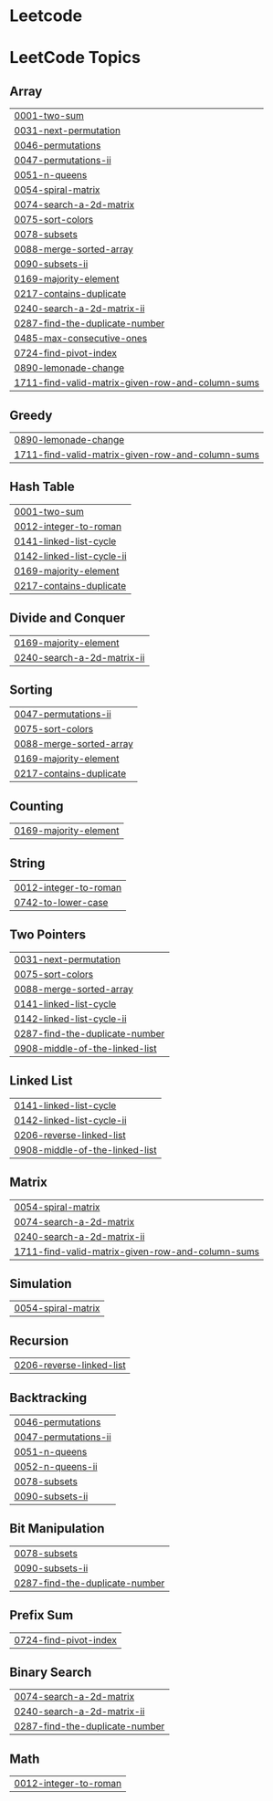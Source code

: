 # Leetcode
<!---LeetCode Topics Start-->
# LeetCode Topics
## Array
|  |
| ------- |
| [0001-two-sum](https://github.com/akashsamala4/Leetcode/tree/master/0001-two-sum) |
| [0031-next-permutation](https://github.com/akashsamala4/Leetcode/tree/master/0031-next-permutation) |
| [0046-permutations](https://github.com/akashsamala4/Leetcode/tree/master/0046-permutations) |
| [0047-permutations-ii](https://github.com/akashsamala4/Leetcode/tree/master/0047-permutations-ii) |
| [0051-n-queens](https://github.com/akashsamala4/Leetcode/tree/master/0051-n-queens) |
| [0054-spiral-matrix](https://github.com/akashsamala4/Leetcode/tree/master/0054-spiral-matrix) |
| [0074-search-a-2d-matrix](https://github.com/akashsamala4/Leetcode/tree/master/0074-search-a-2d-matrix) |
| [0075-sort-colors](https://github.com/akashsamala4/Leetcode/tree/master/0075-sort-colors) |
| [0078-subsets](https://github.com/akashsamala4/Leetcode/tree/master/0078-subsets) |
| [0088-merge-sorted-array](https://github.com/akashsamala4/Leetcode/tree/master/0088-merge-sorted-array) |
| [0090-subsets-ii](https://github.com/akashsamala4/Leetcode/tree/master/0090-subsets-ii) |
| [0169-majority-element](https://github.com/akashsamala4/Leetcode/tree/master/0169-majority-element) |
| [0217-contains-duplicate](https://github.com/akashsamala4/Leetcode/tree/master/0217-contains-duplicate) |
| [0240-search-a-2d-matrix-ii](https://github.com/akashsamala4/Leetcode/tree/master/0240-search-a-2d-matrix-ii) |
| [0287-find-the-duplicate-number](https://github.com/akashsamala4/Leetcode/tree/master/0287-find-the-duplicate-number) |
| [0485-max-consecutive-ones](https://github.com/akashsamala4/Leetcode/tree/master/0485-max-consecutive-ones) |
| [0724-find-pivot-index](https://github.com/akashsamala4/Leetcode/tree/master/0724-find-pivot-index) |
| [0890-lemonade-change](https://github.com/akashsamala4/Leetcode/tree/master/0890-lemonade-change) |
| [1711-find-valid-matrix-given-row-and-column-sums](https://github.com/akashsamala4/Leetcode/tree/master/1711-find-valid-matrix-given-row-and-column-sums) |
## Greedy
|  |
| ------- |
| [0890-lemonade-change](https://github.com/akashsamala4/Leetcode/tree/master/0890-lemonade-change) |
| [1711-find-valid-matrix-given-row-and-column-sums](https://github.com/akashsamala4/Leetcode/tree/master/1711-find-valid-matrix-given-row-and-column-sums) |
## Hash Table
|  |
| ------- |
| [0001-two-sum](https://github.com/akashsamala4/Leetcode/tree/master/0001-two-sum) |
| [0012-integer-to-roman](https://github.com/akashsamala4/Leetcode/tree/master/0012-integer-to-roman) |
| [0141-linked-list-cycle](https://github.com/akashsamala4/Leetcode/tree/master/0141-linked-list-cycle) |
| [0142-linked-list-cycle-ii](https://github.com/akashsamala4/Leetcode/tree/master/0142-linked-list-cycle-ii) |
| [0169-majority-element](https://github.com/akashsamala4/Leetcode/tree/master/0169-majority-element) |
| [0217-contains-duplicate](https://github.com/akashsamala4/Leetcode/tree/master/0217-contains-duplicate) |
## Divide and Conquer
|  |
| ------- |
| [0169-majority-element](https://github.com/akashsamala4/Leetcode/tree/master/0169-majority-element) |
| [0240-search-a-2d-matrix-ii](https://github.com/akashsamala4/Leetcode/tree/master/0240-search-a-2d-matrix-ii) |
## Sorting
|  |
| ------- |
| [0047-permutations-ii](https://github.com/akashsamala4/Leetcode/tree/master/0047-permutations-ii) |
| [0075-sort-colors](https://github.com/akashsamala4/Leetcode/tree/master/0075-sort-colors) |
| [0088-merge-sorted-array](https://github.com/akashsamala4/Leetcode/tree/master/0088-merge-sorted-array) |
| [0169-majority-element](https://github.com/akashsamala4/Leetcode/tree/master/0169-majority-element) |
| [0217-contains-duplicate](https://github.com/akashsamala4/Leetcode/tree/master/0217-contains-duplicate) |
## Counting
|  |
| ------- |
| [0169-majority-element](https://github.com/akashsamala4/Leetcode/tree/master/0169-majority-element) |
## String
|  |
| ------- |
| [0012-integer-to-roman](https://github.com/akashsamala4/Leetcode/tree/master/0012-integer-to-roman) |
| [0742-to-lower-case](https://github.com/akashsamala4/Leetcode/tree/master/0742-to-lower-case) |
## Two Pointers
|  |
| ------- |
| [0031-next-permutation](https://github.com/akashsamala4/Leetcode/tree/master/0031-next-permutation) |
| [0075-sort-colors](https://github.com/akashsamala4/Leetcode/tree/master/0075-sort-colors) |
| [0088-merge-sorted-array](https://github.com/akashsamala4/Leetcode/tree/master/0088-merge-sorted-array) |
| [0141-linked-list-cycle](https://github.com/akashsamala4/Leetcode/tree/master/0141-linked-list-cycle) |
| [0142-linked-list-cycle-ii](https://github.com/akashsamala4/Leetcode/tree/master/0142-linked-list-cycle-ii) |
| [0287-find-the-duplicate-number](https://github.com/akashsamala4/Leetcode/tree/master/0287-find-the-duplicate-number) |
| [0908-middle-of-the-linked-list](https://github.com/akashsamala4/Leetcode/tree/master/0908-middle-of-the-linked-list) |
## Linked List
|  |
| ------- |
| [0141-linked-list-cycle](https://github.com/akashsamala4/Leetcode/tree/master/0141-linked-list-cycle) |
| [0142-linked-list-cycle-ii](https://github.com/akashsamala4/Leetcode/tree/master/0142-linked-list-cycle-ii) |
| [0206-reverse-linked-list](https://github.com/akashsamala4/Leetcode/tree/master/0206-reverse-linked-list) |
| [0908-middle-of-the-linked-list](https://github.com/akashsamala4/Leetcode/tree/master/0908-middle-of-the-linked-list) |
## Matrix
|  |
| ------- |
| [0054-spiral-matrix](https://github.com/akashsamala4/Leetcode/tree/master/0054-spiral-matrix) |
| [0074-search-a-2d-matrix](https://github.com/akashsamala4/Leetcode/tree/master/0074-search-a-2d-matrix) |
| [0240-search-a-2d-matrix-ii](https://github.com/akashsamala4/Leetcode/tree/master/0240-search-a-2d-matrix-ii) |
| [1711-find-valid-matrix-given-row-and-column-sums](https://github.com/akashsamala4/Leetcode/tree/master/1711-find-valid-matrix-given-row-and-column-sums) |
## Simulation
|  |
| ------- |
| [0054-spiral-matrix](https://github.com/akashsamala4/Leetcode/tree/master/0054-spiral-matrix) |
## Recursion
|  |
| ------- |
| [0206-reverse-linked-list](https://github.com/akashsamala4/Leetcode/tree/master/0206-reverse-linked-list) |
## Backtracking
|  |
| ------- |
| [0046-permutations](https://github.com/akashsamala4/Leetcode/tree/master/0046-permutations) |
| [0047-permutations-ii](https://github.com/akashsamala4/Leetcode/tree/master/0047-permutations-ii) |
| [0051-n-queens](https://github.com/akashsamala4/Leetcode/tree/master/0051-n-queens) |
| [0052-n-queens-ii](https://github.com/akashsamala4/Leetcode/tree/master/0052-n-queens-ii) |
| [0078-subsets](https://github.com/akashsamala4/Leetcode/tree/master/0078-subsets) |
| [0090-subsets-ii](https://github.com/akashsamala4/Leetcode/tree/master/0090-subsets-ii) |
## Bit Manipulation
|  |
| ------- |
| [0078-subsets](https://github.com/akashsamala4/Leetcode/tree/master/0078-subsets) |
| [0090-subsets-ii](https://github.com/akashsamala4/Leetcode/tree/master/0090-subsets-ii) |
| [0287-find-the-duplicate-number](https://github.com/akashsamala4/Leetcode/tree/master/0287-find-the-duplicate-number) |
## Prefix Sum
|  |
| ------- |
| [0724-find-pivot-index](https://github.com/akashsamala4/Leetcode/tree/master/0724-find-pivot-index) |
## Binary Search
|  |
| ------- |
| [0074-search-a-2d-matrix](https://github.com/akashsamala4/Leetcode/tree/master/0074-search-a-2d-matrix) |
| [0240-search-a-2d-matrix-ii](https://github.com/akashsamala4/Leetcode/tree/master/0240-search-a-2d-matrix-ii) |
| [0287-find-the-duplicate-number](https://github.com/akashsamala4/Leetcode/tree/master/0287-find-the-duplicate-number) |
## Math
|  |
| ------- |
| [0012-integer-to-roman](https://github.com/akashsamala4/Leetcode/tree/master/0012-integer-to-roman) |
<!---LeetCode Topics End-->